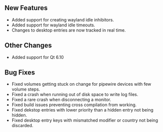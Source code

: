 ## New Features

- Added support for creating wayland idle inhibitors.
- Added support for wayland idle timeouts.
- Changes to desktop entries are now tracked in real time.

## Other Changes
- Added support for Qt 6.10

## Bug Fixes

- Fixed volumes getting stuck on change for pipewire devices with few volume steps.
- Fixed a crash when running out of disk space to write log files.
- Fixed a rare crash when disconnecting a monitor.
- Fixed build issues preventing cross compilation from working.
- Fixed dekstop entries with lower priority than a hidden entry not being hidden.
- Fixed desktop entry keys with mismatched modifier or country not being discarded.
